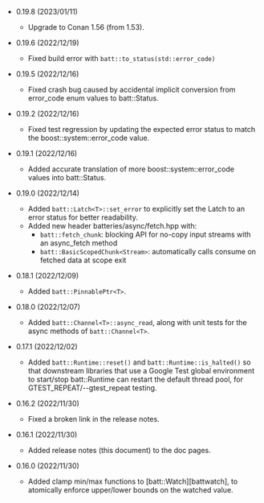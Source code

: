 - 0.19.8 (2023/01/11)
    - Upgrade to Conan 1.56 (from 1.53).

- 0.19.6 (2022/12/19)
    - Fixed build error with `batt::to_status(std::error_code)`

- 0.19.5 (2022/12/16)
    - Fixed crash bug caused by accidental implicit conversion from error_code enum values to batt::Status.

- 0.19.2 (2022/12/16)
    - Fixed test regression by updating the expected error status to match the boost::system::error_code value.

- 0.19.1 (2022/12/16)
    - Added accurate translation of more boost::system::error_code values into batt::Status.

- 0.19.0 (2022/12/14)
    - Added `batt::Latch<T>::set_error` to explicitly set the Latch to an error status for better readability.
    - Added new header batteries/async/fetch.hpp with:
        - `batt::fetch_chunk`: blocking API for no-copy input streams with an async_fetch method
        - `batt::BasicScopedChunk<Stream>`: automatically calls consume on fetched data at scope exit

- 0.18.1 (2022/12/09)
    - Added `batt::PinnablePtr<T>`.

- 0.18.0 (2022/12/07)
    - Added `batt::Channel<T>::async_read`, along with unit tests for the async methods of `batt::Channel<T>`.

- 0.17.1 (2022/12/02)
    - Added `batt::Runtime::reset()` and `batt::Runtime::is_halted()` so that downstream libraries that use a Google Test global environment to start/stop batt::Runtime can restart the default thread pool, for GTEST_REPEAT/--gtest_repeat testing.

- 0.16.2 (2022/11/30)
    - Fixed a broken link in the release notes.

- 0.16.1 (2022/11/30)
    - Added release notes (this document) to the doc pages.

- 0.16.0 (2022/11/30)
    - Added clamp min/max functions to [batt::Watch][battwatch], to atomically enforce upper/lower bounds on the watched value.
